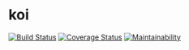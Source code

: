 # koi
[![Build Status](https://travis-ci.org/knarka/koi.svg?branch=master)](https://travis-ci.org/knarka/koi)
[![Coverage Status](https://coveralls.io/repos/github/knarka/koi/badge.svg?branch=master&service=github)](https://coveralls.io/github/knarka/koi?branch=master)
[![Maintainability](https://api.codeclimate.com/v1/badges/9a75122b74c319e2cc05/maintainability)](https://codeclimate.com/github/knarka/koi/maintainability)
